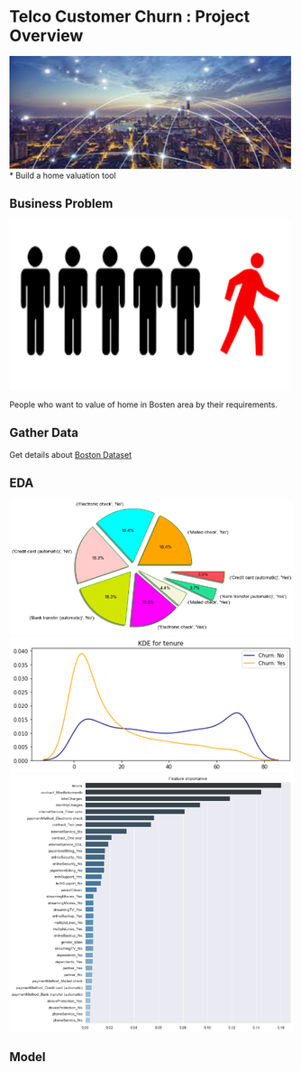 # Telco Customer Churn : Project Overview
<img src="images/main.jpg" width ="500" height="200" >
* Build a home valuation tool
   

## Business Problem
  <img src="images/customer.png" width ="500" height="300" >
  
  People who want to value of home in Bosten area by their requirements.

## Gather Data
  Get details about [Boston Dataset](https://scikit-learn.org/stable/modules/generated/sklearn.datasets.load_boston.html)
   
## EDA
   ![](images/churn.png)
   ![](images/churn3.png)
   ![](images/churn2.png)

      
## Model
